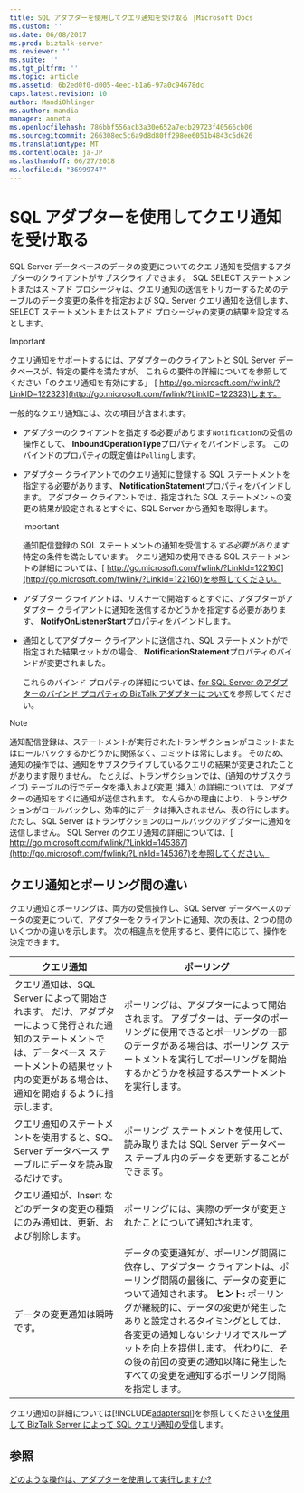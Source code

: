 ```yaml
---
title: SQL アダプターを使用してクエリ通知を受け取る |Microsoft Docs
ms.custom: ''
ms.date: 06/08/2017
ms.prod: biztalk-server
ms.reviewer: ''
ms.suite: ''
ms.tgt_pltfrm: ''
ms.topic: article
ms.assetid: 6b2ed0f0-d005-4eec-b1a6-97a0c94678dc
caps.latest.revision: 10
author: MandiOhlinger
ms.author: mandia
manager: anneta
ms.openlocfilehash: 786bbf556acb3a30e652a7ecb29723f40566cb06
ms.sourcegitcommit: 266308ec5c6a9d8d80ff298ee6051b4843c5d626
ms.translationtype: MT
ms.contentlocale: ja-JP
ms.lasthandoff: 06/27/2018
ms.locfileid: "36999747"
---
```

# <a name="receive-query-notifications-using-the-sql-adapter"></a>SQL アダプターを使用してクエリ通知を受け取る
SQL Server データベースのデータの変更についてのクエリ通知を受信するアダプターのクライアントがサブスクライブできます。 SQL SELECT ステートメントまたはストアド プロシージャは、クエリ通知の送信をトリガーするためのテーブルのデータ変更の条件を指定および SQL Server クエリ通知を送信します、SELECT ステートメントまたはストアド プロシージャの変更の結果を設定するとします。  
  
> [!IMPORTANT]
>  クエリ通知をサポートするには、アダプターのクライアントと SQL Server データベースが、特定の要件を満たすが。 これらの要件の詳細についてを参照してください「のクエリ通知を有効にする」 [ http://go.microsoft.com/fwlink/?LinkID=122323](http://go.microsoft.com/fwlink/?LinkID=122323)します。  
  
 一般的なクエリ通知には、次の項目が含まれます。  
  
- アダプターのクライアントを指定する必要があります`Notification`の受信の操作として、 **InboundOperationType**プロパティをバインドします。 このバインドのプロパティの既定値は`Polling`します。  
  
- アダプター クライアントでのクエリ通知に登録する SQL ステートメントを指定する必要があります、 **NotificationStatement**プロパティをバインドします。 アダプター クライアントでは、指定された SQL ステートメントの変更の結果が設定されるとすぐに、SQL Server から通知を取得します。  
  
  > [!IMPORTANT]
  >  通知配信登録の SQL ステートメントの通知を受信する*する必要があります*特定の条件を満たしています。 クエリ通知の使用できる SQL ステートメントの詳細については、[ http://go.microsoft.com/fwlink/?LinkId=122160](http://go.microsoft.com/fwlink/?LinkId=122160)を参照してください。  
  
- アダプター クライアントは、リスナーで開始するとすぐに、アダプターがアダプター クライアントに通知を送信するかどうかを指定する必要があります、 **NotifyOnListenerStart**プロパティをバインドします。  
  
- 通知としてアダプター クライアントに送信され、SQL ステートメントがで指定された結果セットがの場合、 **NotificationStatement**プロパティのバインドが変更されました。  
  
  これらのバインド プロパティの詳細については、[for SQL Server のアダプターのバインド プロパティの BizTalk アダプターについて](../../adapters-and-accelerators/adapter-sql/read-about-the-biztalk-adapter-for-sql-server-adapter-binding-properties.md)を参照してください。  
  
> [!NOTE]
>  通知配信登録は、ステートメントが実行されたトランザクションがコミットまたはロールバックするかどうかに関係なく、コミットは常にします。 そのため、通知の操作では、通知をサブスクライブしているクエリの結果が変更されたことがあります限りません。 たとえば、トランザクションでは、(通知のサブスクライブ) テーブルの行でデータを挿入および変更 (挿入) の詳細については、アダプターの通知をすぐに通知が送信されます。 なんらかの理由により、トランザクションがロールバックし、効率的にデータは挿入されません、表の行にします。 ただし、SQL Server はトランザクションのロールバックのアダプターに通知を送信しません。 SQL Server のクエリ通知の詳細については、[ http://go.microsoft.com/fwlink/?LinkId=145367](http://go.microsoft.com/fwlink/?LinkId=145367)を参照してください。  
  
## <a name="differences-between-query-notification-and-polling"></a>クエリ通知とポーリング間の違い  
 クエリ通知とポーリングは、両方の受信操作し、SQL Server データベースのデータの変更について、アダプターをクライアントに通知、次の表は、2 つの間のいくつかの違いを示します。 次の相違点を使用すると、要件に応じて、操作を決定できます。  
  
|クエリ通知|ポーリング|  
|------------------------|-------------|  
|クエリ通知は、SQL Server によって開始されます。 だけ、アダプターによって発行された通知のステートメントでは、データベース ステートメントの結果セット内の変更がある場合は、通知を開始するように指示します。|ポーリングは、アダプターによって開始されます。 アダプターは、データのポーリングに使用できるとポーリングの一部のデータがある場合は、ポーリング ステートメントを実行してポーリングを開始するかどうかを検証するステートメントを実行します。|  
|クエリ通知のステートメントを使用すると、SQL Server データベース テーブルにデータを読み取るだけです。|ポーリング ステートメントを使用して、読み取りまたは SQL Server データベース テーブル内のデータを更新することができます。|  
|クエリ通知が、Insert などのデータの変更の種類にのみ通知は、更新、および削除します。|ポーリングには、実際のデータが変更されたことについて通知されます。|  
|データの変更通知は瞬時です。|データの変更通知が、ポーリング間隔に依存し、アダプター クライアントは、ポーリング間隔の最後に、データの変更について通知されます。 **ヒント:** ポーリングが継続的に、データの変更が発生したありと設定されるタイミングとしては、各変更の通知しないシナリオでスループットを向上を提供します。 代わりに、その後の前回の変更の通知以降に発生したすべての変更を通知するポーリング間隔を指定します。|  
  
 クエリ通知の詳細については[!INCLUDE[adaptersql](../../includes/adaptersql-md.md)]を参照してください[を使用して BizTalk Server によって SQL クエリ通知の受信](../../adapters-and-accelerators/adapter-sql/receive-sql-query-notifications-using-biztalk-server.md)します。  
  
## <a name="see-also"></a>参照  
 [どのような操作は、アダプターを使用して実行しますか?](https://msdn.microsoft.com/library/cc185435(v=bts.10).aspx)